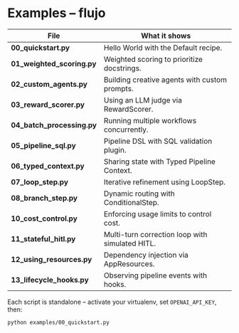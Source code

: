 # Examples – flujo

| File | What it shows |
|------|---------------|
| **00_quickstart.py** | Hello World with the Default recipe. |
| **01_weighted_scoring.py** | Weighted scoring to prioritize docstrings. |
| **02_custom_agents.py** | Building creative agents with custom prompts. |
| **03_reward_scorer.py** | Using an LLM judge via RewardScorer. |
| **04_batch_processing.py** | Running multiple workflows concurrently. |
| **05_pipeline_sql.py** | Pipeline DSL with SQL validation plugin. |
| **06_typed_context.py** | Sharing state with Typed Pipeline Context. |
| **07_loop_step.py** | Iterative refinement using LoopStep. |
| **08_branch_step.py** | Dynamic routing with ConditionalStep. |
| **10_cost_control.py** | Enforcing usage limits to control cost. |
| **11_stateful_hitl.py** | Multi-turn correction loop with simulated HITL. |
| **12_using_resources.py** | Dependency injection via AppResources. |
| **13_lifecycle_hooks.py** | Observing pipeline events with hooks. |

Each script is standalone – activate your virtualenv, set `OPENAI_API_KEY`, then:

```bash
python examples/00_quickstart.py
``` 